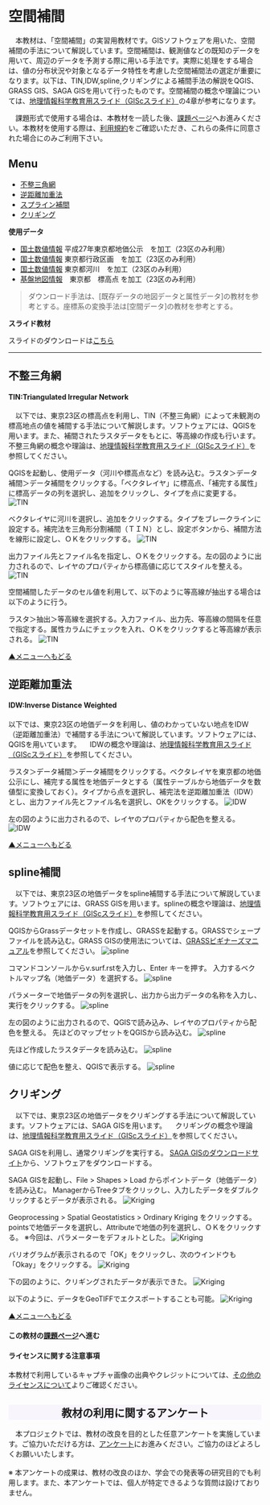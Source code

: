 # 空間補間
　本教材は、「空間補間」の実習用教材です。GISソフトウェアを用いた、空間補間の手法について解説しています。空間補間は、観測値などの既知のデータを用いて、周辺のデータを予測する際に用いる手法です。実際に処理をする場合は、値の分布状況や対象となるデータ特性を考慮した空間補間法の選定が重要になります。以下は、TIN,IDW,spline,クリギングによる補間手法の解説をQGIS、GRASS GIS、SAGA GISを用いて行ったものです。空間補間の概念や理論については、[地理情報科学教育用スライド（GIScスライド）]の4章が参考になります。

　課題形式で使用する場合は、本教材を一読した後、[課題ページ]へお進みください。本教材を使用する際は、[利用規約]をご確認いただき、これらの条件に同意された場合にのみご利用下さい。

[地理情報科学教育用スライド（GIScスライド）]:http://curricula.csis.u-tokyo.ac.jp/slide/4.html
[利用規約]:../../../master/利用規約.md

**Menu**
------
* [不整三角網](#不整三角網)
* [逆距離加重法](#逆距離加重法)
* [スプライン補間](#スプライン補間)
* [クリギング](#クリギング)

**使用データ**

* [国土数値情報] 平成27年東京都地価公示　を加工（23区のみ利用）
* [国土数値情報] 東京都行政区画　を加工（23区のみ利用）
* [国土数値情報] 東京都河川　を加工（23区のみ利用）
* [基盤地図情報]　東京都　標高点 を加工（23区のみ利用）

>ダウンロード手法は、[既存データの地図データと属性データ]の教材を参考とする。座標系の変換手法は[空間データ]の教材を参考とする。

**スライド教材**

スライドのダウンロードは[こちら](../../../../raw/master/GISオープン教材/18_空間補間/空間補間.pptx)

----------

## 不整三角網 <a name="不整三角網"></a>
#### TIN:Triangulated lrregular Network
　以下では、東京23区の標高点を利用し、TIN（不整三角網）によって未観測の標高地点の値を補間する手法について解説します。ソフトウェアには、QGISを用います。また、補間されたラスタデータをもとに、等高線の作成も行います。不整三角網の概念や理論は、[地理情報科学教育用スライド（GIScスライド）]を参照してください。

QGISを起動し、使用データ（河川や標高点など）を読み込む。ラスタ＞データ補間＞データ補間をクリックする。「ベクタレイヤ」に標高点、「補完する属性」に標高データの列を選択し、追加をクリックし、タイプを点に変更する。
![TIN](pic/18pic_1.png)


ベクタレイヤに河川を選択し、追加をクリックする。タイプをブレークラインに設定する。補完法を三角形分割補間（ＴＩＮ）とし、設定ボタンから、補間方法を線形に設定し、ＯＫをクリックする。
![TIN](pic/18pic_2.png)


出力ファイル先とファイル名を指定し、ＯＫをクリックする。左の図のように出力されるので、レイヤのプロパティから標高値に応じてスタイルを整える。
![TIN](pic/18pic_3.png)


空間補間したデータのセル値を利用して、以下のように等高線が抽出する場合は以下のように行う。

ラスタ＞抽出＞等高線を選択する。入力ファイル、出力先、等高線の間隔を任意で指定する。属性カラムにチェックを入れ、ＯＫをクリックすると等高線が表示される。
![TIN](pic/18pic_4.png)

[▲メニューへもどる]

## 逆距離加重法 <a name="逆距離加重法"></a>
#### IDW:Inverse Distance Weighted
以下では、東京23区の地価データを利用し、値のわかっていない地点をIDW（逆距離加重法）で補間する手法について解説しています。ソフトウェアには、QGISを用いています。
　IDWの概念や理論は、[地理情報科学教育用スライド（GIScスライド）]を参照してください。

ラスタ＞データ補間＞データ補間をクリックする。ベクタレイヤを東京都の地価公示にし、補完する属性を地価データとする（属性テーブルから地価データを数値型に変換しておく）。タイプから点を選択し、補完法を逆距離加重法（IDW）とし、出力ファイル先とファイル名を選択し、OKをクリックする。
![IDW](pic/18pic_5.png)

左の図のように出力されるので、レイヤのプロパティから配色を整える。
![IDW](pic/18pic_6.png)

[▲メニューへもどる]

## spline補間 <a name="spline補間"></a>
　以下では、東京23区の地価データをspline補間する手法について解説しています。ソフトウェアには、GRASS GISを用います。splineの概念や理論は、[地理情報科学教育用スライド（GIScスライド）]を参照してください。

QGISからGrassデータセットを作成し、GRASSを起動する。GRASSでシェープファイルを読み込む。GRASS GISの使用法については、[GRASSビギナーズマニュアル]を参照してください。
![spline](pic/18pic_7.png)

コマンドコンソールからv.surf.rstを入力し、Enter キーを押す。
入力するベクトルマップ名（地価データ）を選択する。
![spline](pic/18pic_8.png)

パラメーターで地価データの列を選択し、出力から出力データの名称を入力し、実行をクリックする。
![spline](pic/18pic_9.png)

左の図のように出力されるので、QGISで読み込み、レイヤのプロパティから配色を整える。
先ほどのマップセットをQGISから読み込む。
![spline](pic/18pic_10.png)

先ほど作成したラスタデータを読み込む。
![spline](pic/18pic_11.png)

値に応じて配色を整え、QGISで表示する。
![spline](pic/18pic_12.png)

## クリギング<a name="クリギング"></a>
　以下では、東京23区の地価データをクリギングする手法について解説しています。ソフトウェアには、SAGA GISを用います。
　クリギングの概念や理論は、[地理情報科学教育用スライド（GIScスライド）]を参照してください。

SAGA GISを利用し、通常クリギングを実行する。
[SAGA GISのダウンロードサイト](https://sourceforge.net/projects/saga-gis/files/)から、ソフトウェアをダウンロードする。

SAGA GISを起動し、File > Shapes > Load からポイントデータ（地価データ）を読み込む。
ManagerからTreeタブをクリックし、入力したデータをダブルクリックするとデータが表示される。
![Kriging](pic/18pic_13.png)

Geoprocessing > Spatial Geostatistics > Ordinary Kriging をクリックする。
pointsで地価データを選択し、Attributeで地価の列を選択し、ＯＫをクリックする。
※今回は、パラメーターをデフォルトとした。
![Kriging](pic/18pic_14.png)

バリオグラムが表示されるので「OK」をクリックし、次のウインドウも「Okay」をクリックする。
![Kriging](pic/18pic_15.png)

下の図のように、クリギングされたデータが表示できた。
![Kriging](pic/18pic_16.png)

以下のように、データをGeoTIFFでエクスポートすることも可能。
![Kriging](pic/18pic_17.png)

[▲メニューへもどる]

#### この教材の[課題ページ]へ進む

#### ライセンスに関する注意事項
本教材で利用しているキャプチャ画像の出典やクレジットについては、[その他のライセンスについて]よりご確認ください。

[その他のライセンスについて]:../その他のライセンスについて.md
[国土数値情報]:http://nlftp.mlit.go.jp/ksj/index.html
[基盤地図情報]:http://www.gsi.go.jp/kiban/
[課題ページ]:../課題/課題ページ/空間補間.md
[▲メニューへもどる]:空間補間.md#menu
[GRASSビギナーズマニュアル]:../GRASSビギナーズマニュアル/GRASSビギナーズマニュアル.md
<h2 style="background-color:#F8F5FD;text-align:center;">教材の利用に関するアンケート</h2>　本プロジェクトでは、教材の改良を目的とした任意アンケートを実施しています。ご協力いただける方は、<a href="https://customform.jp/form/input/14328/">アンケート</a>にお進みください。ご協力のほどよろしくお願いいたします。<br><br>※ 本アンケートの成果は、教材の改良のほか、学会での発表等の研究目的でも利用します。また、本アンケートでは、個人が特定できるような質問は設けておりません。
